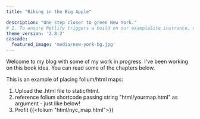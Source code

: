 ```yaml
---
title: "Biking in the Big Apple"

description: "One step closer to green New York."
# 1. To ensure Netlify triggers a build on our exampleSite instrance, we need to change a file in the exampleSite directory.
theme_version: '2.8.2'
cascade:
  featured_image: 'media/new-york-bg.jpg'
---
```

Welcome to my blog with some of my work in progress. I've been working on this book idea. You can read some of the chapters below.

This is an example of placing folium/html maps:
1. Upload the .html file to static/html.
2. reference folium shortcode passing string "html/yourmap.html" as argument - just like below!
3. Profit
{{<folium "html/nyc_map.html">}}